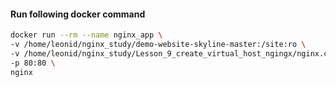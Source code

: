 #### Run following docker command 
```bash
docker run --rm --name nginx_app \
-v /home/leonid/nginx_study/demo-website-skyline-master:/site:ro \
-v /home/leonid/nginx_study/Lesson_9_create_virtual_host_ngingx/nginx.conf:/etc/nginx/nginx.conf:ro \
-p 80:80 \
nginx
```
